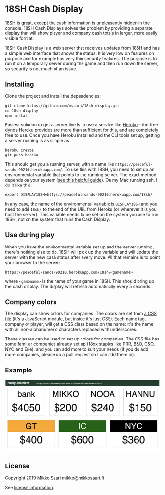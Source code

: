 # 18SH Cash Display

[18SH](https://github.com/msaari/18sh) is great, except the cash information is unpleasantly hidden in the console. 18SH Cash Displays solves the problem by providing a separate display that will show player and company cash totals in larger, more easily visible format.

18SH Cash Display is a web server that receives updates from 18SH and has a simple web interface that shows the status. It is very low on features on purpose and for example has very thin security features. The purpose is to run it on a temporary server during the game and then run down the server, so security is not much of an issue.

## Installing

Clone the project and install the dependencies:

	git clone https://github.com/msaari/18sh-display.git
	cd 18sh-display
	npm install

Easiest solution to get a server live is to use a service like [Heroku](https://www.heroku.com/) – the free dynos Heroku provides are more than sufficient for this, and are completely free to use. Once you have Heroku installed and the CLI tools set up, getting a server running is as simple as

	heroku create
	git push heroku

This should get you a running server, with a name like `https://peaceful-sands-90210.herokuapp.com/`. To use this with 18SH, you need to set up an environmental variable that points to the running server. The exact method depends on your system ([see this helpful guide](https://www.schrodinger.com/kb/1842)). On my Mac running zsh, I do it like this:

	export DISPLAY18SH=https://peaceful-sands-90210.herokuapp.com/18sh/

In any case, the name of the environmental variable is `DISPLAY18SH` and you need to add `18sh/` to the end of the URL from Heroku (or wherever it is you host the server). This variable needs to be set on the system you use to run 18SH, not on the system that runs the Cash Display.

## Use during play

When you have the environmental variable set up and the server running, there's nothing else to do. 18SH will pick up the variable and will update the server with the new cash status after every move. All that remains is to point your browser to the server:

	https://peaceful-sands-90210.herokuapp.com/18sh/<gamename>

where `<gamename>` is the name of your game in 18SH. This should bring up the cash display. The display will refresh automatically every 5 seconds.

## Company colors

The display can show colors for companies. The colors are set from [a CSS file](/css/style.js) (it's a JavaScript module, but inside it's just CSS). Each name tag, company or player, will get a CSS class based on the name: it's the name with all non-alphanumeric characters replaced with underscores.

These classes can be used to set up colors for companies. The CSS file has some familiar companies already set up (18xx staples like PRR, B&O, C&O, NYC and Erie), and you can add more to suit your needs (if you do add more companies, please do a pull request so I can add them in).

## Example

![Example image](sample-game.jpg)

## License

Copyright 2019 [Mikko Saari](https://github.com/msaari/) mikko@mikkosaari.fi

See [license information](LICENSE).